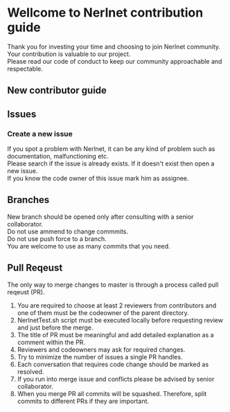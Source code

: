 # Wellcome to Nerlnet contribution guide
Thank you for investing your time and choosing to join Nerlnet community. Your contribution is valuable to our project.<br>
Please read our code of conduct to keep our community approachable and respectable.

## New contributor guide

## Issues
### Create a new issue 
If you spot a problem with Nerlnet, it can be any kind of problem such as documentation, malfunctioning etc.<br> 
Please search if the issue is already exists. If it doesn't exist then open a new issue.<br>
If you know the code owner of this issue mark him as assignee. <br>

## Branches
New branch should be opened only after consulting with a senior collaborator.<br>
Do not use ammend to change commmits.<br>
Do not use push force to a branch.<br>
You are welcome to use as many commits that you need.<br>

## Pull Reqeust 
The only way to merge changes to master is through a process called pull reqeust (PR).<br>
1. You are required to choose at least 2 reviewers from contributors and one of them must be the codeowner of the parent directory.<br>
2. NerlnetTest.sh script must be executed locally before requesting review and just before the merge.<br>
3. The title of PR must be meaningful and add detailed explanation as a comment within the PR. 
4. Reviewers and codeowners may ask for required changes. 
5. Try to minimize the number of issues a single PR handles.
6. Each conversation that requires code change should be marked as resolved.
7. If you run into merge issue and conflicts please be advised by senior collaborator.
8. When you merge PR all commits will be squashed. Therefore, split commits to different PRs if they are important.
